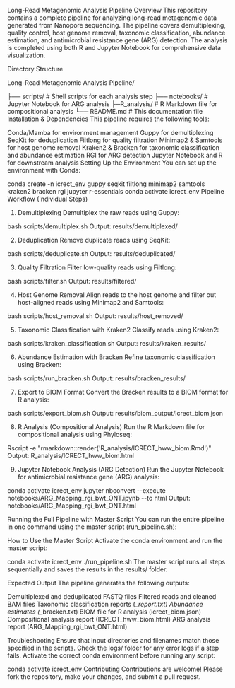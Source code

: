 Long-Read Metagenomic Analysis Pipeline
Overview
This repository contains a complete pipeline for analyzing long-read metagenomic data generated from Nanopore sequencing. The pipeline covers demultiplexing, quality control, host genome removal, taxonomic classification, abundance estimation, and antimicrobial resistance gene (ARG) detection. The analysis is completed using both R and Jupyter Notebook for comprehensive data visualization.

Directory Structure

Long-Read Metagenomic Analysis Pipeline/

├── scripts/               # Shell scripts for each analysis step
├── notebooks/             # Jupyter Notebook for ARG analysis
├─R_analysis/            # R Markdown file for compositional analysis
└── README.md              # This documentation file
Installation & Dependencies
This pipeline requires the following tools:

Conda/Mamba for environment management
Guppy for demultiplexing
SeqKit for deduplication
Filtlong for quality filtration
Minimap2 & Samtools for host genome removal
Kraken2 & Bracken for taxonomic classification and abundance estimation
RGI for ARG detection
Jupyter Notebook and R for downstream analysis
Setting Up the Environment
You can set up the environment with Conda:

conda create -n icrect_env guppy seqkit filtlong minimap2 samtools kraken2 bracken rgi jupyter r-essentials
conda activate icrect_env
Pipeline Workflow (Individual Steps)
1. Demultiplexing
Demultiplex the raw reads using Guppy:


bash scripts/demultiplex.sh
Output: results/demultiplexed/

2. Deduplication
Remove duplicate reads using SeqKit:

bash scripts/deduplicate.sh
Output: results/deduplicated/

3. Quality Filtration
Filter low-quality reads using Filtlong:


bash scripts/filter.sh
Output: results/filtered/

4. Host Genome Removal
Align reads to the host genome and filter out host-aligned reads using Minimap2 and Samtools:

bash scripts/host_removal.sh
Output: results/host_removed/

5. Taxonomic Classification with Kraken2
Classify reads using Kraken2:

bash scripts/kraken_classification.sh
Output: results/kraken_results/

6. Abundance Estimation with Bracken
Refine taxonomic classification using Bracken:

bash scripts/run_bracken.sh
Output: results/bracken_results/

7. Export to BIOM Format
Convert the Bracken results to a BIOM format for R analysis:

bash scripts/export_biom.sh
Output: results/biom_output/icrect_biom.json

8. R Analysis (Compositional Analysis)
Run the R Markdown file for compositional analysis using Phyloseq:

Rscript -e "rmarkdown::render('R_analysis/ICRECT_hww_biom.Rmd')"
Output: R_analysis/ICRECT_hww_biom.html

9. Jupyter Notebook Analysis (ARG Detection)
Run the Jupyter Notebook for antimicrobial resistance gene (ARG) analysis:

conda activate icrect_env
jupyter nbconvert --execute notebooks/ARG_Mapping_rgi_bwt_ONT.ipynb --to html
Output: notebooks/ARG_Mapping_rgi_bwt_ONT.html

Running the Full Pipeline with Master Script
You can run the entire pipeline in one command using the master script (run_pipeline.sh):

How to Use the Master Script
Activate the conda environment and run the master script:

conda activate icrect_env
./run_pipeline.sh
The master script runs all steps sequentially and saves the results in the results/ folder.

Expected Output
The pipeline generates the following outputs:

Demultiplexed and deduplicated FASTQ files
Filtered reads and cleaned BAM files
Taxonomic classification reports (*_report.txt)
Abundance estimates (*_bracken.txt)
BIOM file for R analysis (icrect_biom.json)
Compositional analysis report (ICRECT_hww_biom.html)
ARG analysis report (ARG_Mapping_rgi_bwt_ONT.html)

Troubleshooting
Ensure that input directories and filenames match those specified in the scripts.
Check the logs/ folder for any error logs if a step fails.
Activate the correct conda environment before running any script:

conda activate icrect_env
Contributing
Contributions are welcome! Please fork the repository, make your changes, and submit a pull request.
